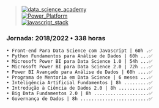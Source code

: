 > [![data_science_academy](https://img.shields.io/badge/Data_Science_Academy-Análise%20de%20Dados-blue.svg)](https://www.linkedin.com/in/yullano90) <br/>
> [![Power_Platform](https://img.shields.io/badge/Power_Platform-Power%20BI%20|%20Sharepoint-yellow.svg)](https://www.linkedin.com/in/yullano90)<br/>
> [![javascript_stack](https://img.shields.io/badge/Javascript_Stack-Nodejs%20|%20Reactjs-red.svg)](https://www.linkedin.com/in/yullano90)<br/>

### Jornada: 2018/2022 • 338 horas 
	• Front-end Para Data Science com Javascript | 60h .✅
	• Python Fundamentos para Análise de Dados | 60h ...✅
	• Microsoft Power BI para Data Science 1.0 | 54h ...✅
	• Microsoft Power BI para Data Science 2.0 | 72h ...✅
	• Power BI Avançado para Análise de Dados | 60h ....✅
	• Programa de Mentoria em Data Science | 6 meses ...✅
	• Inteligência Artificial Fundamentos | 8h .........✅
	• Introdução à Ciência de Dados 2.0 | 8h ...........✅
	• Big Data Fundamentos 2.0 | 8h ....................✅
	• Governança de Dados | 8h .........................✅
